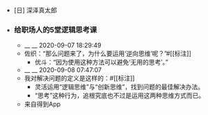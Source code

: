 - [日] 深泽真太郎
- ### 给职场人的5堂逻辑思考课
    - __ __ 2020-09-07 18:29:49
    - 佐织：“那么问题来了，为什么要运用‘逆向思维’呢？”#[[标注]]
        - 优斗：“因为使用这种方法可以避免‘无用的思考’。”
    - __ __ 2020-09-08 07:47:07
    - 我对解决问题的定义是这样的：#[[标注]]
        - 灵活运用“逻辑思维”与“创新思维”，找到问题的最佳解决办法。
        - “思考”这种行为，追根究底也不过是运用这两种思维方式而已。
    - 来自得到App
